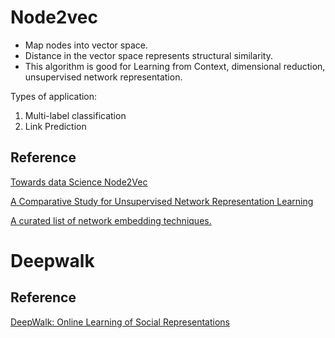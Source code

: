 # Node2vec

- Map nodes into vector space.
- Distance in the vector space represents structural similarity.
- This algorithm is good for Learning from Context, dimensional reduction, unsupervised network representation.

Types of application:

1. Multi-label classification
2. Link Prediction

## Reference

[Towards data Science Node2Vec](https://towardsdatascience.com/node2vec-embeddings-for-graph-data-32a866340fef)

[A Comparative Study for Unsupervised Network Representation Learning](https://arxiv.org/abs/1903.07902)

[A curated list of network embedding techniques.](https://github.com/chihming/awesome-network-embedding)

# Deepwalk



## Reference

[DeepWalk: Online Learning of Social Representations](https://arxiv.org/pdf/1403.6652.pdf)

